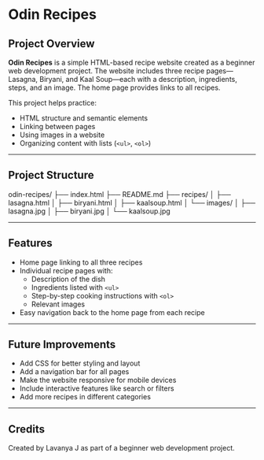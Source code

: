 # Odin Recipes

## Project Overview
**Odin Recipes** is a simple HTML-based recipe website created as a beginner web development project. The website includes three recipe pages—Lasagna, Biryani, and Kaal Soup—each with a description, ingredients, steps, and an image. The home page provides links to all recipes.  

This project helps practice:
- HTML structure and semantic elements
- Linking between pages
- Using images in a website
- Organizing content with lists (`<ul>`, `<ol>`)

---

## Project Structure
odin-recipes/
├── index.html
├── README.md
├── recipes/
│   ├── lasagna.html
│   ├── biryani.html
│   ├── kaalsoup.html
│   └── images/
│       ├── lasagna.jpg
│       ├── biryani.jpg
│       └── kaalsoup.jpg



---

## Features

- Home page linking to all three recipes
- Individual recipe pages with:
  - Description of the dish
  - Ingredients listed with `<ul>`
  - Step-by-step cooking instructions with `<ol>`
  - Relevant images
- Easy navigation back to the home page from each recipe

---


## Future Improvements

- Add CSS for better styling and layout
- Add a navigation bar for all pages
- Make the website responsive for mobile devices
- Include interactive features like search or filters
- Add more recipes in different categories

---

## Credits

Created by Lavanya J as part of a beginner web development project.







